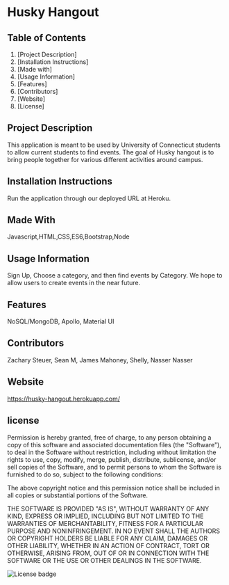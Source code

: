 # Husky Hangout
    
## Table of Contents

1. [Project Description]
2. [Installation Instructions]
3. [Made with]
4. [Usage Information]
5. [Features] 
6. [Contributors]
7. [Website]
8. [License]
    

## Project Description
This application is meant to be used by University of Connecticut students to allow current students to find events. The goal of Husky hangout is to bring people together for various different activities around campus.

## Installation Instructions
Run the application through our deployed URL at Heroku.

## Made With
Javascript,HTML,CSS,ES6,Bootstrap,Node

## Usage Information
Sign Up, Choose a category, and then find events by Category. We hope to allow users to create events in the near future.

## Features
NoSQL/MongoDB, Apollo, Material UI

## Contributors
Zachary Steuer, Sean M, James Mahoney, Shelly, Nasser Nasser

## Website
https://husky-hangout.herokuapp.com/

## license

Permission is hereby granted, free of charge, to any person obtaining a copy of this software and associated documentation files (the "Software"), to deal in the Software without restriction, including without limitation the rights to use, copy, modify, merge, publish, distribute, sublicense, and/or sell copies of the Software, and to permit persons to whom the Software is furnished to do so, subject to the following conditions:

The above copyright notice and this permission notice shall be included in all copies or substantial portions of the Software.

THE SOFTWARE IS PROVIDED "AS IS", WITHOUT WARRANTY OF ANY KIND, EXPRESS OR IMPLIED, INCLUDING BUT NOT LIMITED TO THE WARRANTIES OF MERCHANTABILITY, FITNESS FOR A PARTICULAR PURPOSE AND NONINFRINGEMENT. IN NO EVENT SHALL THE AUTHORS OR COPYRIGHT HOLDERS BE LIABLE FOR ANY CLAIM, DAMAGES OR OTHER LIABILITY, WHETHER IN AN ACTION OF CONTRACT, TORT OR OTHERWISE, ARISING FROM, OUT OF OR IN CONNECTION WITH THE SOFTWARE OR THE USE OR OTHER DEALINGS IN THE SOFTWARE.




![License badge](https://img.shields.io/badge/license-MIT-green)
